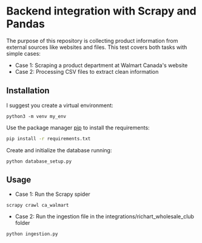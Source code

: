 # Backend integration with Scrapy and Pandas

The purpose of this repository is collecting product information from external sources like websites and files. This test covers both tasks with simple cases:

- Case 1: Scraping a product department at Walmart Canada's website
- Case 2: Processing CSV files to extract clean information

## Installation
I suggest you create a virtual environment:
```
python3 -m venv my_env
```

Use the package manager [pip](https://pip.pypa.io/en/stable/) to install the requirements:

```bash
pip install -r requirements.txt
```
Create and initialize the database running:
```
python database_setup.py
```

## Usage

- Case 1:
Run the Scrapy spider
```
scrapy crawl ca_walmart
```

- Case 2: Run the ingestion file in the integrations/richart_wholesale_club folder

```
python ingestion.py
```
